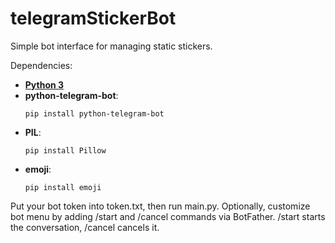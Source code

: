 ﻿# telegramStickerBot

Simple bot interface for managing static stickers.

Dependencies:
  - [**Python 3**](https://www.python.org/downloads/)
  - **python-telegram-bot**:
      ```
      pip install python-telegram-bot
      ```
  - **PIL**:
      ```
      pip install Pillow
      ```
  - **emoji**:
      ```
      pip install emoji
      ```
Put your bot token into token.txt, then run main.py.
Optionally, customize bot menu by adding /start and /cancel commands via BotFather.
/start starts the conversation, /cancel cancels it.
